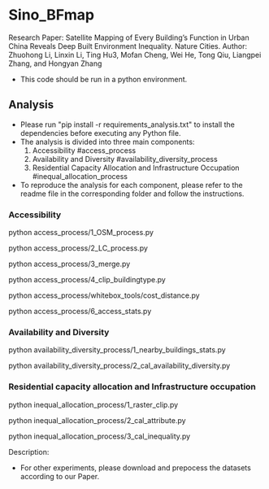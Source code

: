 # Sino_BFmap
Research Paper: Satellite Mapping of Every Building’s Function in Urban China Reveals Deep Built Environment Inequality. Nature Cities. 
Author: Zhuohong Li, Linxin Li, Ting Hu3, Mofan Cheng, Wei He, Tong Qiu, Liangpei Zhang, and Hongyan Zhang
* This code should be run in a python environment.

## Analysis
* Please run "pip install -r requirements_analysis.txt" to install the dependencies before executing any Python file.
* The analysis is divided into three main components:
    1. Accessibility #access_process
    2. Availability and Diversity #availability_diversity_process
    3. Residential Capacity Allocation and Infrastructure Occupation #inequal_allocation_process
* To reproduce the analysis for each component, please refer to the readme file in the corresponding folder and follow the instructions.
### Accessibility
python access_process/1_OSM_process.py

python access_process/2_LC_process.py

python access_process/3_merge.py

python access_process/4_clip_buildingtype.py

python access_process/whitebox_tools/cost_distance.py

python access_process/6_access_stats.py


### Availability and Diversity
python availability_diversity_process/1_nearby_buildings_stats.py

python availability_diversity_process/2_cal_availability_diversity.py

### Residential capacity allocation and Infrastructure occupation
python inequal_allocation_process/1_raster_clip.py

python inequal_allocation_process/2_cal_attribute.py

python inequal_allocation_process/3_cal_inequality.py

Description: 
* For other experiments, please download and prepocess the datasets according to our Paper.

